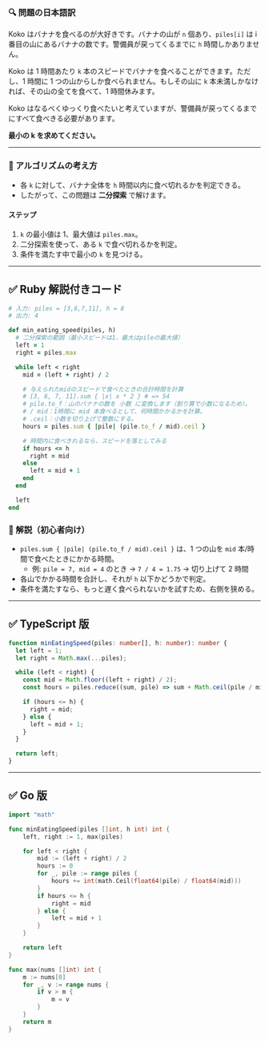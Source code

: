 ### 🔍 問題の日本語訳

Koko はバナナを食べるのが大好きです。バナナの山が `n` 個あり、`piles[i]` は i 番目の山にあるバナナの数です。警備員が戻ってくるまでに `h` 時間しかありません。

Koko は 1 時間あたり `k` 本のスピードでバナナを食べることができます。ただし、1 時間に 1 つの山からしか食べられません。もしその山に `k` 本未満しかなければ、その山の全てを食べて、1 時間休みます。

Koko はなるべくゆっくり食べたいと考えていますが、警備員が戻ってくるまでにすべて食べきる必要があります。

**最小の k を求めてください。**

---

### 🧠 アルゴリズムの考え方

- 各 `k` に対して、バナナ全体を `h` 時間以内に食べ切れるかを判定できる。
- したがって、この問題は **二分探索** で解けます。

#### ステップ

1. `k` の最小値は 1、最大値は `piles.max`。
2. 二分探索を使って、ある `k` で食べ切れるかを判定。
3. 条件を満たす中で最小の `k` を見つける。

---

## ✅ Ruby 解説付きコード

```ruby
# 入力: piles = [3,6,7,11], h = 8
# 出力: 4

def min_eating_speed(piles, h)
  # 二分探索の範囲（最小スピードは1、最大はpileの最大値）
  left = 1
  right = piles.max

  while left < right
    mid = (left + right) / 2

    # 与えられたmidのスピードで食べたときの合計時間を計算
    # [3, 6, 7, 11].sum { |x| x * 2 } # => 54
    # pile.to_f：山のバナナの数を 小数 に変換します（割り算で小数になるため）。
    # / mid：1時間に mid 本食べるとして、何時間かかるかを計算。
    # .ceil：小数を切り上げて整数にする。
    hours = piles.sum { |pile| (pile.to_f / mid).ceil }

    # 時間内に食べきれるなら、スピードを落としてみる
    if hours <= h
      right = mid
    else
      left = mid + 1
    end
  end

  left
end
```

### 🧾 解説（初心者向け）

- `piles.sum { |pile| (pile.to_f / mid).ceil }` は、1 つの山を `mid` 本/時間で食べたときにかかる時間。
  - 例: `pile = 7, mid = 4` のとき → `7 / 4 = 1.75` → 切り上げて 2 時間
- 各山でかかる時間を合計し、それが `h` 以下かどうかで判定。
- 条件を満たすなら、もっと遅く食べられないかを試すため、右側を狭める。

---

## ✅ TypeScript 版

```ts
function minEatingSpeed(piles: number[], h: number): number {
  let left = 1;
  let right = Math.max(...piles);

  while (left < right) {
    const mid = Math.floor((left + right) / 2);
    const hours = piles.reduce((sum, pile) => sum + Math.ceil(pile / mid), 0);

    if (hours <= h) {
      right = mid;
    } else {
      left = mid + 1;
    }
  }

  return left;
}
```

---

## ✅ Go 版

```go
import "math"

func minEatingSpeed(piles []int, h int) int {
    left, right := 1, max(piles)

    for left < right {
        mid := (left + right) / 2
        hours := 0
        for _, pile := range piles {
            hours += int(math.Ceil(float64(pile) / float64(mid)))
        }
        if hours <= h {
            right = mid
        } else {
            left = mid + 1
        }
    }

    return left
}

func max(nums []int) int {
    m := nums[0]
    for _, v := range nums {
        if v > m {
            m = v
        }
    }
    return m
}
```
